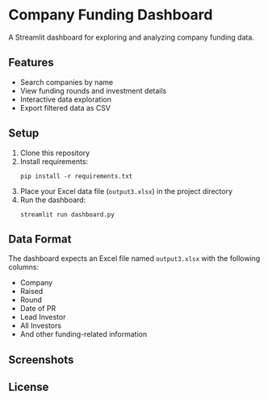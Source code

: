 # Company Funding Dashboard

A Streamlit dashboard for exploring and analyzing company funding data.

## Features

- Search companies by name
- View funding rounds and investment details
- Interactive data exploration
- Export filtered data as CSV

## Setup

1. Clone this repository
2. Install requirements:
   ```
   pip install -r requirements.txt
   ```
3. Place your Excel data file (`output3.xlsx`) in the project directory
4. Run the dashboard:
   ```
   streamlit run dashboard.py
   ```

## Data Format

The dashboard expects an Excel file named `output3.xlsx` with the following columns:
- Company
- Raised
- Round
- Date of PR
- Lead Investor
- All Investors
- And other funding-related information

## Screenshots



## License

